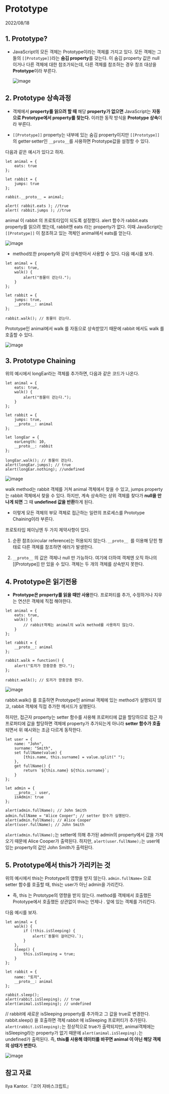 # Prototype

2022/08/18

## 1. Prototype?

- JavaScript의 모든 객체는 Prototype이라는 객체를 가지고 있다. 모든 객체는 그들의 `[[Prototype]]`라는 **숨김 property**를 갖는다. 이 숨김 property 값은 null 이거나 다른 객체에 대한 참조가되는데, 다른 객체를 참조하는 경우 참조 대상을 **Prototype**이라 부른다.

  ![image](https://user-images.githubusercontent.com/76507701/185411051-42e2c801-0d76-4589-bbf4-08c3de58bac7.png)

## 2. Prototype 상속과정

- 객체에서 **property를 읽으려 할 때** 해당 **property가 없으면** JavaScript는 **자동으로 Prototype에서 property를 찾는다.** 이러한 동작 방식을 **Prototype 상속**이라 부른다.

- `[[Prototype]]` property는 내부에 있는 숨김 property이지만 `[[Prototype]]` 의 getter·setter인 `__proto__`를 사용하면 Prototype값을 설정할 수 있다.

다음과 같은 예시가 있다고 하자.

```
let animal = {
    eats: true
};

let rabbit = {
    jumps: true
};

rabbit.__proto__ = animal;

alert( rabbit.eats ); //true
alert( rabbit.jumps ); //true
```

animal 이 rabbit 의 프로토타입이 되도록 설정했다.
alert 함수가 rabbit.eats property를 읽으려 했는데, rabbit엔 eats 라는 property가 없다. 이때 JavaScript는 `[[Prototype]]` 이 참조하고 있는 객체인 animal에서 eats를 얻는다.

![image](https://user-images.githubusercontent.com/76507701/185425973-e322242a-6807-4c49-a36c-74e3826ba2d9.png)

- method또한 property와 같이 상속받아서 사용할 수 있다. 다음 예시를 보자.

```
let animal = {
    eats: true,
    walk() {
        alert("동물이 걷는다.");
    }
};

let rabbit = {
    jumps: true,
    __proto__: animal
};

rabbit.walk(); // 동물이 걷는다.
```

Prototype인 animal에서 walk 를 자동으로 상속받았기 때문에 rabbit 에서도
walk 를 호출할 수 있다.

![image](https://user-images.githubusercontent.com/76507701/185426863-1d88880b-4b57-4d98-a967-e60e5e3e9ed9.png)

## 3. Prototype Chaining

위의 예시에서 longEar라는 객체를 추가하면, 다음과 같은 코드가 나온다.

```
let animal = {
    eats: true,
    walk() {
        alert("동물이 걷는다.");
    }
};

let rabbit = {
    jumps: true,
    __proto__: animal
};

let longEar = {
    earLength: 10,
    __proto__: rabbit
};

longEar.walk(); // 동물이 걷는다.
alert(longEar.jumps); // true
alert(longEar.nothing); //undefined
```

![image](https://user-images.githubusercontent.com/76507701/185449758-cc4ebffa-1996-49ad-8f88-8145ad33398e.png)

walk method는 rabbit 객체를 거쳐 animal 객체에서 찾을 수 있고,
jumps property는 rabbit 객체에서 찾을 수 있다.
하지만, 계속 상속하는 상위 객체를 찾다가 **null을 만나게 되면** 그 때 **undefined 값을 반환**하게 된다.

- 이렇게 모든 객체의 부모 객체로 접근하는 일련의 프로세스를 Prototype Chaining이라 부른다.

프로토타입 체이닝엔 두 가지 제약사항이 있다.

1. 순환 참조(circular reference)는 허용되지 않는다. `__proto__ `를 이용해 닫힌 형태로 다른 객체를 참조하면 에러가 발생한다.

2. `__proto__` 의 값은 객체나 null 만 가능하다. 여기에 더하여 객체엔 오직 하나의 [[Prototype]] 만 있을 수 있다. 객체는 두 개의 객체를 상속받지 못한다.

## 4. Prototype은 읽기전용

- **Prototype은 property를 읽을 때만 사용**한다. 프로퍼티를 추가, 수정하거나 지우는 연산은 객체에 직접 해야한다.

```
let animal = {
    eats: true,
    walk() {
        // rabbit객체는 animal의 walk method를 사용하지 않는다.
    }
};

let rabbit = {
    __proto__: animal
};

rabbit.walk = function() {
    alert("토끼가 깡충깡충 뛴다.");
};

rabbit.walk(); // 토끼가 깡충깡충 뛴다.
```

![image](https://user-images.githubusercontent.com/76507701/185452906-2c807faa-56ed-4d93-bb42-16e30fbf57a6.png)

rabbit.walk() 를 호출하면 Prototype인 animal 객체에 있는 method가 실행되지 않고, rabbit 객체에 직접 추가한 메서드가 실행된다.

하지만, 접근자 property는 setter 함수를 사용해 프로퍼티에 값을 할당하므로 접근
자 프로퍼티에 값을 할당하면 객체에 property가 추가되는게 아니라 **setter 함수가 호출**되면서 위 예시와는 조금 다르게 동작한다.

```
let user = {
    name: "John",
    surname: "Smith",
    set fullName(value) {
        [this.name, this.surname] = value.split(" ");
    },
    get fullName() {
        return `${this.name} ${this.surname}`;
    }
};

let admin = {
    __proto__: user,
    isAdmin: true
};

alert(admin.fullName); // John Smith
admin.fullName = "Alice Cooper"; // setter 함수가 실행된다.
alert(admin.fullName); // Alice Cooper
alert(user.fullName); // John Smith
```

`alert(admin.fullName);`는 setter에 의해 추가된 admin의 property에서 값을 가져오기 때문에 Alice Cooper가 출력된다.
하지만, `alert(user.fullName);`는 user에 있는 property의 값인 John Smith가 출력된다.

## 5. Prototype에서 this가 가리키는 것

위의 예시에서 this는 Prototype의 영향을 받지 않는다.
`admin.fullName=` 으로 setter 함수를 호출할 때, this는 user가 아닌 admin을 가리킨다.

- 즉, this 는 Prototype의 영향을 받지 않는다. method를 객체에서 호출했든 Prototype에서 호출했든 상관없이 this는 언제나 . 앞에 있는 객체를 가리킨다.

다음 예시를 보자.

```
let animal = {
    walk() {
        if (!this.isSleeping) {
            alert(`동물이 걸어간다.`);
        }
    },
    sleep() {
        this.isSleeping = true;
    }
};

let rabbit = {
    name: "토끼",
    __proto__: animal
};

rabbit.sleep();
alert(rabbit.isSleeping); // true
alert(animal.isSleeping); // undefined
```

// rabbit에 새로운 isSleeping property를 추가하고 그 값을 true로 변경한다.
rabbit.sleep() 을 호출하면 객체 rabbit 에 isSleeping 프로퍼티가 추가된다.
`alert(rabbit.isSleeping);`는 정상적으로 true가 출력되지만, animal객체에는 isSleeping라는 property가 없기 때문에 `alert(animal.isSleeping);`는 undefined가 출력된다.
즉, **this를 사용해 데이터를 바꾸면 animal 이 아닌 해당 객체의 상태가 변한다.**

![image](https://user-images.githubusercontent.com/76507701/185455313-ab5ab6c1-1c30-4d9e-9285-651077f0adf6.png)

## 참고 자료

Ilya Kantor.『코어 자바스크립트』
